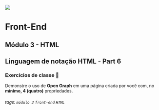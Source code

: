 ![](https://portal.alphaedtech.org.br/images/edtech/logo-edtech.webp)
# Front-End 
## Módulo 3 - HTML
## Linguagem de notação HTML - Part 6
### Exercícios de classe 🏫

Demonstre o uso de <b>Open Graph</b> em uma página criada por você com, no <b>mínimo, 4 (quatro)</b> propriedades.

###### tags: `módulo 3` `front-end` `HTML`